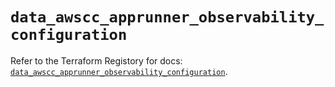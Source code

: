 # `data_awscc_apprunner_observability_configuration`

Refer to the Terraform Registory for docs: [`data_awscc_apprunner_observability_configuration`](https://registry.terraform.io/providers/hashicorp/awscc/0.70.0/docs/data-sources/apprunner_observability_configuration).
